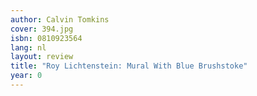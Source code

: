 ```yaml
---
author: Calvin Tomkins
cover: 394.jpg
isbn: 0810923564
lang: nl
layout: review
title: "Roy Lichtenstein: Mural With Blue Brushstoke"
year: 0
---
```

